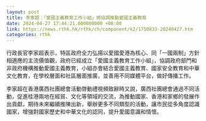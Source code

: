 ```yaml
---
layout: post
title: 李家超：「愛國主義教育工作小組」將協調推動愛國主義教育
date: 2024-04-27 17:44:21.000000000 +08:00
link: https://news.rthk.hk/rthk/ch/component/k2/1750833-20240427.htm
categories: rthk
---
```


行政長官李家超表示，特區政府全力弘揚以愛國愛港為核心、同「一國兩制」方針相適應的主流價值觀，政府已經成立「愛國主義教育工作小組」，協調政府部門和非政府機構推動愛國主義教育，小組亦會結合愛國主義教育、國家安全教育和中華文化教育，在學校層面和社區層面推廣，並善用不同媒體平台，做好傳播工作。

李家超在香港廣西社團總會活動啓動禮視頻致辭時又說，廣西社團總會通過不同活動，促進桂港兩地在經貿、文化等領域的交流，為推動國家、香港和家鄉的發展作出貢獻，期待未來繼續推陳出新，舉辦更多不同類型的活動，讓市民從多角度認識國家，增強對國家歷史和中華文化的認同，提升愛國意識和情懷。
